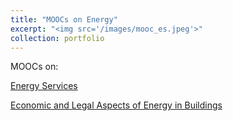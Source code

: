 ```yaml
---
title: "MOOCs on Energy"
excerpt: "<img src='/images/mooc_es.jpeg'>"
collection: portfolio
---
```


MOOCs on:

[Energy Services](https://courses.elearning.tecnico.ulisboa.pt/courses/course-v1:MOOCs+esX+2021/about)

[Economic and Legal Aspects of Energy in Buildings](https://partners.elearning.tecnico.ulisboa.pt/courses/course-v1:Partners+elbX+2020/about)
